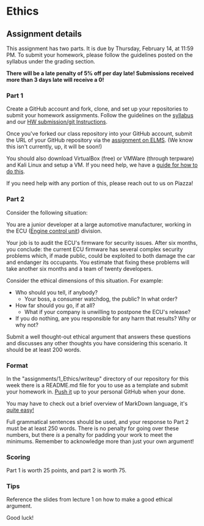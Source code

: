 # Ethics

## Assignment details

This assignment has two parts. It is due by Thursday, February 14, at 11:59 PM.
To submit your homework, please follow the guidelines posted on the syllabus under the grading section.

**There will be a late penalty of 5% off per day late! Submissions received more than 3 days late will receive a 0!**

### Part 1

Create a GitHub account and fork, clone, and set up your repositories to submit your homework assignments. Follow the guidelines on the [syllabus](../../README.md) and our [HW submission/git Instructions](../../guides/git_instructions.md).

Once you've forked our class repository into your GitHub account, submit the URL of your GitHub repository via the [assignment on ELMS](). (We know this isn't currently, up, it will be soon!)

You should also download VirtualBox (free) or VMWare (through terpware) and Kali Linux and setup a VM. If you need help, we have a [guide for how to do this](../../guides/kali_instructions.pdf).

If you need help with any portion of this, please reach out to us on Piazza!

### Part 2

Consider the following situation:

You are a junior developer at a large automotive manufacturer, working in the
ECU ([Engine control unit](https://en.wikipedia.org/wiki/Engine_control_unit)) division.

Your job is to audit the ECU's firmware for security issues. After six months, you conclude: the
current ECU firmware has several complex security problems which, if made public, could
be exploited to both damage the car and endanger its occupants. You estimate that fixing these
problems will take another six months and a team of twenty developers.

Consider the ethical dimensions of this situation. For example:

* Who should you tell, if anybody?
    * Your boss, a consumer watchdog, the public? In what order?
* How far should you go, if at all?
    * What if your company is unwilling to postpone the ECU's release?
* If you do nothing, are you responsible for any harm that results? Why or why not?

Submit a well thought-out ethical argument that answers these questions and discusses any other thoughts you have considering this scenario. It should be at least 200 words.

### Format

In the "assignments/1_Ethics/writeup" directory of our repository for this week there is a README.md file for you to use as a template and submit your homework in. [Push it](../../guides/git_instructions.md) up to your personal GitHub when your done.

You may have to check out a brief overview of MarkDown language, it's [quite easy!](https://en.support.wordpress.com/markdown-quick-reference/)

Full grammatical sentences should be used, and your response to Part 2 must be at least 250 words.
There is no penalty for going over these numbers, but there *is* a penalty for padding your work to meet the minimums. Remember to acknowledge more than just your own argument!

### Scoring

Part 1 is worth 25 points, and part 2 is worth 75.

### Tips

Reference the slides from lecture 1 on how to make a good ethical argument.

Good luck!
